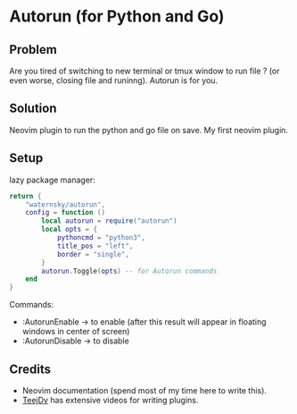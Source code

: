 # Autorun (for Python and Go)

## Problem
Are you tired of switching to new terminal or tmux window to run file ? (or even worse, closing file and runinng).
Autorun is for you.

## Solution
Neovim plugin to run the python and go file on save.
My first neovim plugin.

## Setup

lazy package manager:
```lua
return {
    "waternsky/autorun",
    config = function ()
        local autorun = require("autorun")
        local opts = {
            pythoncmd = "python3",
            title_pos = "left",
            border = "single",
        }
        autorun.Toggle(opts) -- for Autorun commands
    end
}
```
Commands:
* :AutorunEnable -> to enable (after this result will appear in floating windows in center of screen)
* :AutorunDisable -> to disable

## Credits
* Neovim documentation (spend most of my time here to write this).
* [TeejDv](https://www.youtube.com/@teej_dv/videos) has extensive videos for writing plugins.
